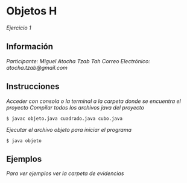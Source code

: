 # Objetos H
_Ejercicio 1_
## Información
_Participante: Miguel Atocha Tzab Tah_
_Correo Electrónico: atocha.tzab@gmail.com_

## Instrucciones
_Acceder con consola o la terminal a la carpeta donde se encuentra el proyecto_
_Compilar todos los archivos java del proyecto_

```
$ javac objeto.java cuadrado.java cubo.java
```
_Ejecutar el archivo objeto para iniciar el programa_

```
$ java objeto
```

## Ejemplos
_Para ver ejemplos ver la carpeta de evidencias_
